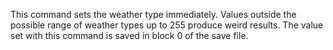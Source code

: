 This command sets the weather type immediately. Values outside the possible range of weather types up to 255 produce weird results. The value set with this command is saved in block 0 of the save file.
